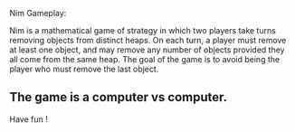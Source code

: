 Nim Gameplay:

Nim is a mathematical game of strategy
in which two players take turns removing objects from distinct heaps. 
On each turn, a player must remove at least one object, 
and may remove any number of objects provided they all come from the same heap. 
The goal of the game is to avoid being the player who must remove the last object.

The game is a computer vs computer.
-------------------
Have fun !
